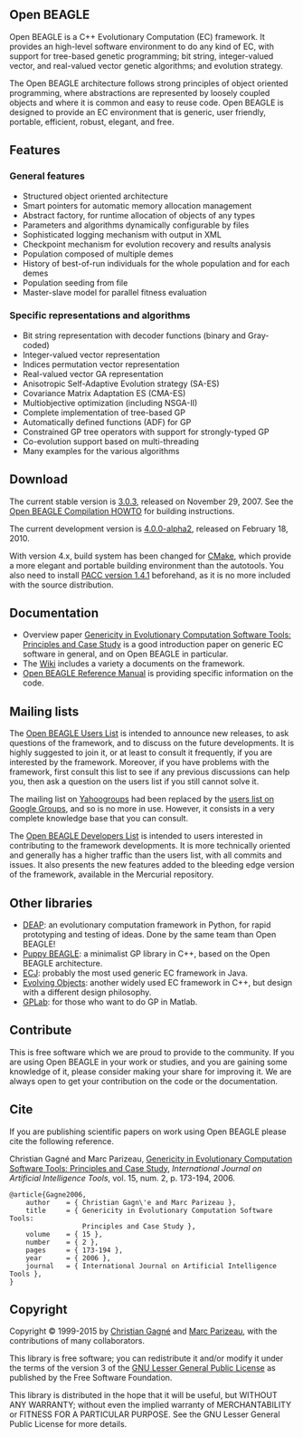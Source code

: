 ## Open BEAGLE

Open BEAGLE is a C++ Evolutionary Computation (EC) framework. It provides an high-level software environment to do any kind of EC, with support for tree-based genetic programming; bit string, integer-valued vector, and real-valued vector genetic algorithms; and evolution strategy.

The Open BEAGLE architecture follows strong principles of object oriented programming, where abstractions are represented by loosely coupled objects and where it is common and easy to reuse code. Open BEAGLE is designed to provide an EC environment that is generic, user friendly, portable, efficient, robust, elegant, and free.

## Features

### General features
* Structured object oriented architecture
* Smart pointers for automatic memory allocation management
* Abstract factory, for runtime allocation of objects of any types
* Parameters and algorithms dynamically configurable by files
* Sophisticated logging mechanism with output in XML
* Checkpoint mechanism for evolution recovery and results analysis
* Population composed of multiple demes
* History of best-of-run individuals for the whole population and for each demes
* Population seeding from file
* Master-slave model for parallel fitness evaluation

### Specific representations and algorithms
* Bit string representation with decoder functions (binary and Gray-coded)
* Integer-valued vector representation
* Indices permutation vector representation
* Real-valued vector GA representation
* Anisotropic Self-Adaptive Evolution strategy (SA-ES)
* Covariance Matrix Adaptation ES (CMA-ES)
* Multiobjective optimization (including NSGA-II)
* Complete implementation of tree-based GP
* Automatically defined functions (ADF) for GP
* Constrained GP tree operators with support for strongly-typed GP
* Co-evolution support based on multi-threading
* Many examples for the various algorithms

## Download

The current stable version is [3.0.3](http://code.google.com/p/beagle/downloads/detail?name=beagle-3.0.3.tar.gz), released on November 29, 2007. See the [Open BEAGLE Compilation HOWTO](http://code.google.com/p/beagle/downloads/detail?name=beagle-compil-howto-3.0.1-r1.pdf) for building instructions.

The current development version is [4.0.0-alpha2](http://code.google.com/p/beagle/downloads/detail?name=OpenBEAGLE-4.0.0-alpha2-Source.tar.gz), released on February 18, 2010.

With version 4.x, build system has been changed for [CMake](http://www.cmake.org), which provide a more elegant and portable building environment than the autotools. You also need to install [PACC version 1.4.1](http://code.google.com/p/beagle/downloads/detail?name=pacc-1.4.1-Source.tar.gz) beforehand, as it is no more included with the source distribution. 

## Documentation

* Overview paper [Genericity in Evolutionary Computation Software Tools: Principles and Case Study](http://vision.gel.ulaval.ca/en/publications/Id_605/PublDetails.php) is a good introduction paper on generic EC software in general, and on Open BEAGLE in particular.
* The [Wiki](http://code.google.com/p/beagle/w/list) includes a variety a documents on the framework.
* [Open BEAGLE Reference Manual](http://beagle.gel.ulaval.ca/refmanual/current) is providing specific information on the code.

## Mailing lists

The [Open BEAGLE Users List](https://groups.google.com/forum/#!forum/openbeagle-users) is intended to announce new releases, to ask questions of the framework, and to discuss on the future developments. It is highly suggested to join it, or at least to consult it frequently, if you are interested by the framework. Moreover, if you have problems with the framework, first consult this list to see if any previous discussions can help you, then ask a question on the users list if you still cannot solve it.

The mailing list on [Yahoogroups](http://tech.groups.yahoo.com/group/openbeagle) had been replaced by the [users list on Google Groups](https://groups.google.com/forum/#!forum/openbeagle-users), and so is no more in use. However, it consists in a very complete knowledge base that you can consult.

The [Open BEAGLE Developers List](https://groups.google.com/forum/#!forum/openbeagle-developers) is intended to users interested in contributing to the framework developments. It is more technically oriented and generally has a higher traffic than the users list, with all commits and issues. It also presents the new features added to the bleeding edge version of the framework, available in the Mercurial repository. 

## Other libraries

* [DEAP](http://code.google.com/p/deap): an evolutionary computation framework in Python, for rapid prototyping and testing of ideas. Done by the same team than Open BEAGLE!
* [Puppy BEAGLE](https://code.google.com/p/beagle/wiki/Puppy): a minimalist GP library in C++, based on the Open BEAGLE architecture.
* [ECJ](http://cs.gmu.edu/~eclab/projects/ecj/): probably the most used generic EC framework in Java.
* [Evolving Objects](http://eodev.sourceforge.net/): another widely used EC framework in C++, but design with a different design philosophy.
* [GPLab](http://gplab.sourceforge.net/): for those who want to do GP in Matlab.

## Contribute

This is free software which we are proud to provide to the community. If you are using Open BEAGLE in your work or studies, and you are gaining some knowledge of it, please consider making your share for improving it. We are always open to get your contribution on the code or the documentation.

## Cite

If you are publishing scientific papers on work using Open BEAGLE please cite the following reference.

Christian Gagné and Marc Parizeau, [Genericity in Evolutionary Computation Software Tools: Principles and Case Study](http://vision.gel.ulaval.ca/en/publications/Id_605/PublDetails.php), _International Journal on Artificial Intelligence Tools_, vol. 15, num. 2, p. 173-194, 2006.
```
@article{Gagne2006,
    author    = { Christian Gagn\'e and Marc Parizeau },
    title     = { Genericity in Evolutionary Computation Software Tools:
	              Principles and Case Study },
    volume    = { 15 },
    number    = { 2 },
    pages     = { 173-194 },
    year      = { 2006 },
    journal   = { International Journal on Artificial Intelligence Tools },
}
```

## Copyright

Copyright © 1999-2015 by [Christian Gagné](http://vision.gel.ulaval.ca/~cgagne) and [Marc Parizeau](http://vision.gel.ulaval.ca/en/people/Id_17/index.php), with the contributions of many collaborators.

This library is free software; you can redistribute it and/or modify it under the terms of the version 3 of the [GNU Lesser General Public License](http://www.gnu.org/licenses/lgpl.html) as published by the Free Software Foundation.

This library is distributed in the hope that it will be useful, but WITHOUT ANY WARRANTY; without even the implied warranty of MERCHANTABILITY or FITNESS FOR A PARTICULAR PURPOSE. See the GNU Lesser General Public License for more details.

